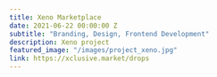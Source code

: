 ```yaml
---
title: Xeno Marketplace
date: 2021-06-22 00:00:00 Z
subtitle: "Branding, Design, Frontend Development"
description: Xeno project
featured_image: "/images/project_xeno.jpg"
link: https://xclusive.market/drops
---
```


